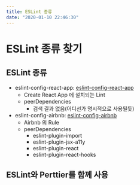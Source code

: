 ```yaml
---
title: ESLint 종류
date: "2020-01-10 22:46:30"
---
```


# ESLint 종류 찾기

## ESLint 종류

- eslint-config-react-app: [eslint-config-react-app](https://www.npmjs.com/package/eslint-config-react-app)
  - Create React App 에 설치되는 Lint
  - peerDependencies
    - 검색 결과 없음(어디선가 명시적으로 사용될듯)
- eslint-config-airbnb: [eslint-config-airbnb](https://www.npmjs.com/package/eslint-config-airbnb)
  - Airbnb 의 Rule
  - peerDependencies
    - eslint-plugin-import
    - eslint-plugin-jsx-a11y
    - eslint-plugin-react
    - eslint-plugin-react-hooks

## ESLint와 Perttier를 함께 사용
